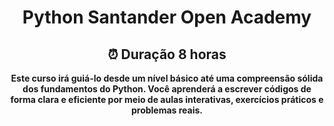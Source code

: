 <div align="center"><b><h1>Python Santander Open Academy</h1>
<h2>
 ⏰ Duração
8 horas</h2>
<P>Este curso irá guiá-lo desde um nível básico até uma compreensão sólida dos fundamentos do Python. Você aprenderá a escrever códigos de forma clara e eficiente por meio de aulas interativas, exercícios práticos e problemas reais.
